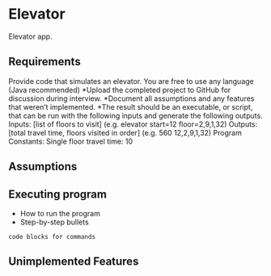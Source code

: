# Elevator

Elevator app.

## Requirements

Provide code that simulates an elevator. You are free to use any language (Java recommended)
*Upload the completed project to GitHub for discussion during interview.
*Document all assumptions and any features that weren’t implemented.
*The result should be an executable, or script, that can be run with the following inputs and generate the following outputs.
                   Inputs: [list of floors to visit] (e.g. elevator start=12 floor=2,9,1,32)
                   Outputs: [total travel time, floors visited in order] (e.g. 560 12,2,9,1,32)
                   Program Constants: Single floor travel time: 10

## Assumptions


## Executing program

* How to run the program
* Step-by-step bullets
```
code blocks for commands
```

## Unimplemented Features
